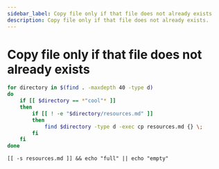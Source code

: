 ```yaml
---
sidebar_label: Copy file only if that file does not already exists
description: Copy file only if that file does not already exists.
---
```


# Copy file only if that file does not already exists

```bash
for directory in $(find . -maxdepth 40 -type d)
do
    if [[ $directory == *"cool"* ]]
    then
        if [[ ! -e "$directory/resources.md" ]]
        then
            find $directory -type d -exec cp resources.md {} \;
        fi
    fi
done 
``` 

```
[[ -s resources.md ]] && echo "full" || echo "empty"
```